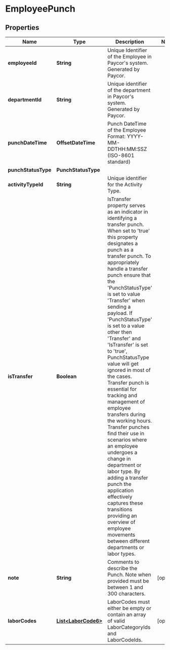 

# EmployeePunch


## Properties

| Name | Type | Description | Notes |
|------------ | ------------- | ------------- | -------------|
|**employeeId** | **String** | Unique Identifier of the Employee in Paycor&#39;s system. Generated by Paycor. |  |
|**departmentId** | **String** | Unique identifier of the department in Paycor&#39;s system. Generated by Paycor. |  |
|**punchDateTime** | **OffsetDateTime** | Punch DateTime of the Employee Format: YYYY-MM-DDTHH:MM:SSZ  (ISO-8601 standard)  |  |
|**punchStatusType** | **PunchStatusType** |  |  |
|**activityTypeId** | **String** | Unique identifier for the Activity Type. |  |
|**isTransfer** | **Boolean** | IsTransfer property serves as an indicator in identifying a transfer punch. When set to &#39;true&#39; this property designates a punch as a transfer punch. To appropriately handle a transfer punch ensure that the &#39;PunchStatusType&#39; is set to value &#39;Transfer&#39; when sending a payload. If &#39;PunchStatusType&#39; is set to a value other then &#39;Transfer&#39; and &#39;IsTransfer&#39; is set to &#39;true&#39;, PunchStatusType value will get ignored in most of the cases. Transfer punch is essential for tracking and management of employee transfers during the working hours. Transfer punches find their use in scenarios where an employee undergoes a change in department or labor type. By adding a transfer punch the application effectively captures these transitions providing an overview of employee movements between different departments or labor types. |  |
|**note** | **String** | Comments to describe the Punch. ​Note when provided must be between 1 and 300 characters. |  [optional] |
|**laborCodes** | [**List&lt;LaborCode6&gt;**](LaborCode6.md) | ​LaborCodes must either be empty or contain an array of valid LaborCategoryIds and LaborCodeIds. |  [optional] |



